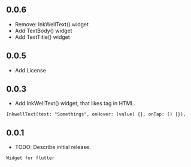 



## 0.0.6  

* Remove: InkWellText() widget  
* Add TextBody() widget  
* Add TextTitle() widget  

## 0.0.5

* Add License  

## 0.0.3

* Add InkWellText() widget, that likes <a> tag in HTML.

`InkwellText(text: "Somethings", onHover: (value) {}, onTap: () {}),`

## 0.0.1

* TODO: Describe initial release.

`Widget for flutter`  


